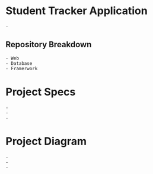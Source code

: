 # Student Tracker Application
    -
## Repository Breakdown
    - Web
    - Database
    - Framerwork

# Project Specs
    -
    -
    -

# Project Diagram
    -
    -
    -

